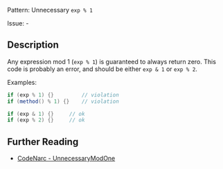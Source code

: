 Pattern: Unnecessary `exp % 1`

Issue: -

## Description

Any expression mod 1 (`exp % 1`) is guaranteed to always return zero. This code is probably an error, and should be either `exp & 1` or `exp % 2`.

Examples:

``` groovy
if (exp % 1) {}         // violation
if (method() % 1) {}    // violation

if (exp & 1) {}     // ok
if (exp % 2) {}     // ok
```

## Further Reading

* [CodeNarc - UnnecessaryModOne](http://codenarc.sourceforge.net/codenarc-rules-unnecessary.html#UnnecessaryModOne)